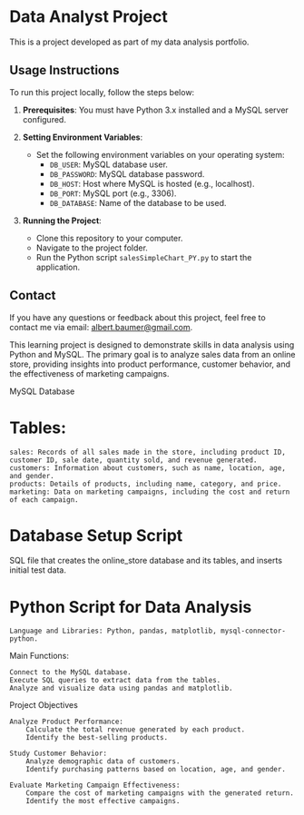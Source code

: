 
# Data Analyst Project

This is a project developed as part of my data analysis portfolio.
## Usage Instructions

To run this project locally, follow the steps below:

1. **Prerequisites**: You must have Python 3.x installed and a MySQL server configured.

2. **Setting Environment Variables**:
   - Set the following environment variables on your operating system:
     - `DB_USER`: MySQL database user.
     - `DB_PASSWORD`: MySQL database password.
     - `DB_HOST`: Host where MySQL is hosted (e.g., localhost).
     - `DB_PORT`: MySQL port (e.g., 3306).
     - `DB_DATABASE`: Name of the database to be used.

3. **Running the Project**:
   - Clone this repository to your computer.
   - Navigate to the project folder.
   - Run the Python script `salesSimpleChart_PY.py` to start the application.

## Contact

If you have any questions or feedback about this project, feel free to contact me via email: albert.baumer@gmail.com.



This learning project is designed to demonstrate skills in data analysis using Python and MySQL. The primary goal is to analyze sales data from an online store, providing insights into product performance, customer behavior, and the effectiveness of marketing campaigns.

MySQL Database

# Tables:
    sales: Records of all sales made in the store, including product ID, customer ID, sale date, quantity sold, and revenue generated.
    customers: Information about customers, such as name, location, age, and gender.
    products: Details of products, including name, category, and price.
    marketing: Data on marketing campaigns, including the cost and return of each campaign.

# Database Setup Script

  SQL file that creates the online_store database and its tables, and inserts initial test data.

# Python Script for Data Analysis

    Language and Libraries: Python, pandas, matplotlib, mysql-connector-python.
  
  Main Functions:
  
    Connect to the MySQL database.
    Execute SQL queries to extract data from the tables.
    Analyze and visualize data using pandas and matplotlib.
  
  Project Objectives
  
    Analyze Product Performance:
        Calculate the total revenue generated by each product.
        Identify the best-selling products.
        
    Study Customer Behavior:
        Analyze demographic data of customers.
        Identify purchasing patterns based on location, age, and gender.
  
    Evaluate Marketing Campaign Effectiveness:
        Compare the cost of marketing campaigns with the generated return.
        Identify the most effective campaigns.
